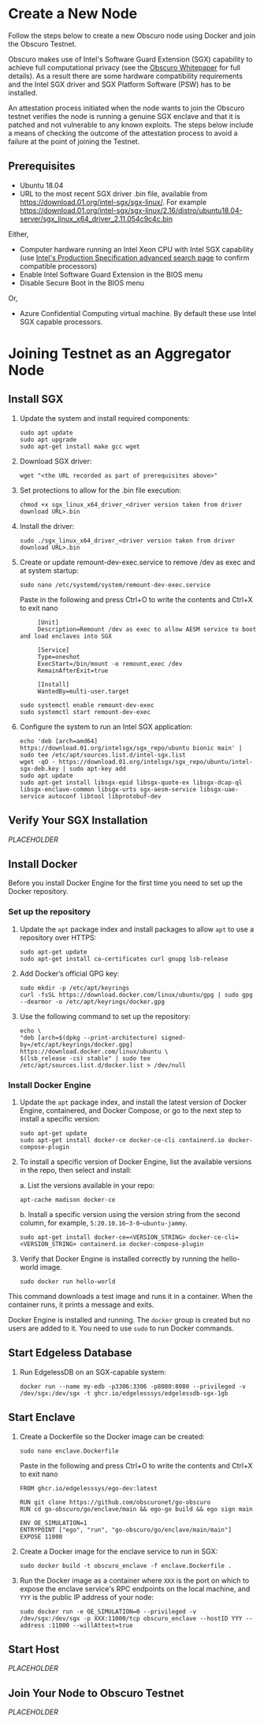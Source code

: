 # Create a New Node
Follow the steps below to create a new Obscuro node using Docker and join the Obscuro Testnet.

Obscuro makes use of Intel's Software Guard Extension (SGX) capability to achieve full computational privacy (see the [Obscuro Whitepaper](https://whitepaper.obscu.ro) for full details). As a result there are some hardware compatibility requirements and the Intel SGX driver and SGX Platform Software (PSW) has to be installed.

An attestation process initiated when the node wants to join the Obscuro testnet verifies the node is running a genuine SGX enclave and that it is patched and not vulnerable to any known exploits. The steps below include a means of checking the outcome of the attestation process to avoid a failure at the point of joining the Testnet.

## Prerequisites
* Ubuntu 18.04
* URL to the most recent SGX driver .bin file, available from https://download.01.org/intel-sgx/sgx-linux/. For example https://download.01.org/intel-sgx/sgx-linux/2.16/distro/ubuntu18.04-server/sgx_linux_x64_driver_2.11.054c9c4c.bin

Either,
* Computer hardware running an Intel Xeon CPU with Intel SGX capability (use [Intel's Production Specification advanced search page](https://ark.intel.com/content/www/us/en/ark/search/featurefilter.html?productType=873) to confirm compatible processors)
* Enable Intel Software Guard Extension in the BIOS menu
* Disable Secure Boot in the BIOS menu

Or,
* Azure Confidential Computing virtual machine. By default these use Intel SGX capable processors.

# Joining Testnet as an Aggregator Node
## Install SGX
1. Update the system and install required components:

     ```
     sudo apt update
     sudo apt upgrade
     sudo apt-get install make gcc wget
     ```

1. Download SGX driver:

     `wget "<the URL recorded as part of prerequisites above>"`

1. Set protections to allow for the .bin file execution:

     `chmod +x sgx_linux_x64_driver_<driver version taken from driver download URL>.bin`

1. Install the driver:

     `sudo ./sgx_linux_x64_driver_<driver version taken from driver download URL>.bin`

1. Create or update remount-dev-exec.service to remove /dev as exec and at system startup:

     `sudo nano /etc/systemd/system/remount-dev-exec.service`

     Paste in the following and press Ctrl+O to write the contents and Ctrl+X to exit nano
     ```
          [Unit]
          Description=Remount /dev as exec to allow AESM service to boot and load enclaves into SGX

          [Service]
          Type=oneshot
          ExecStart=/bin/mount -o remount,exec /dev
          RemainAfterExit=true

          [Install]
          WantedBy=multi-user.target
     ```

     ```
     sudo systemctl enable remount-dev-exec
     sudo systemctl start remount-dev-exec
     ```

1. Configure the system to run an Intel SGX application:
     ``` 
     echo 'deb [arch=amd64] https://download.01.org/intelsgx/sgx_repo/ubuntu bionic main' | sudo tee /etc/apt/sources.list.d/intel-sgx.list
     wget -qO - https://download.01.org/intelsgx/sgx_repo/ubuntu/intel-sgx-deb.key | sudo apt-key add
     sudo apt update
     sudo apt-get install libsgx-epid libsgx-quote-ex libsgx-dcap-ql libsgx-enclave-common libsgx-urts sgx-aesm-service libsgx-uae-service autoconf libtool libprotobuf-dev
     ```
## Verify Your SGX Installation
_PLACEHOLDER_

## Install Docker
Before you install Docker Engine for the first time you need to set up the Docker repository.

### Set up the repository
1. Update the `apt` package index and install packages to allow `apt` to use a repository over HTTPS:
     ```
     sudo apt-get update
     sudo apt-get install ca-certificates curl gnupg lsb-release
     ```
1. Add Docker’s official GPG key:

     ```
     sudo mkdir -p /etc/apt/keyrings
     curl -fsSL https://download.docker.com/linux/ubuntu/gpg | sudo gpg --dearmor -o /etc/apt/keyrings/docker.gpg
     ```

1. Use the following command to set up the repository:
     ```
     echo \
     "deb [arch=$(dpkg --print-architecture) signed-by=/etc/apt/keyrings/docker.gpg] https://download.docker.com/linux/ubuntu \
     $(lsb_release -cs) stable" | sudo tee /etc/apt/sources.list.d/docker.list > /dev/null
     ```

### Install Docker Engine
1. Update the `apt` package index, and install the latest version of Docker Engine, containered, and Docker Compose, or go to the next step to install a specific version:
     ```
     sudo apt-get update
     sudo apt-get install docker-ce docker-ce-cli containerd.io docker-compose-plugin
     ```
1. To install a specific version of Docker Engine, list the available versions in the repo, then select and install:

   a. List the versions available in your repo:

     `apt-cache madison docker-ce`

   b. Install a specific version using the version string from the second column, for example, `5:20.10.16~3-0~ubuntu-jammy`.

     `sudo apt-get install docker-ce=<VERSION_STRING> docker-ce-cli=<VERSION_STRING> containerd.io docker-compose-plugin`

1. Verify that Docker Engine is installed correctly by running the hello-world image.

     `sudo docker run hello-world`

This command downloads a test image and runs it in a container. When the container runs, it prints a message and exits.

Docker Engine is installed and running. The `docker` group is created but no users are added to it. You need to use `sudo` to run Docker commands. 

## Start Edgeless Database
1. Run EdgelessDB on an SGX-capable system:

     `docker run --name my-edb -p3306:3306 -p8080:8080 --privileged -v /dev/sgx:/dev/sgx -t ghcr.io/edgelesssys/edgelessdb-sgx-1gb`

## Start Enclave
1. Create a Dockerfile so the Docker image can be created:

     `sudo nano enclave.Dockerfile`

     Paste in the following and press Ctrl+O to write the contents and Ctrl+X to exit nano

     ```
     FROM ghcr.io/edgelesssys/ego-dev:latest

     RUN git clone https://github.com/obscuronet/go-obscuro
     RUN cd go-obscuro/go/enclave/main && ego-go build && ego sign main

     ENV OE_SIMULATION=1
     ENTRYPOINT ["ego", "run", "go-obscuro/go/enclave/main/main"]
     EXPOSE 11000
     ```

1. Create a Docker image for the enclave service to run in SGX:

     `sudo docker build -t obscuro_enclave -f enclave.Dockerfile .`

2. Run the Docker image as a container where `XXX` is the port on which to expose the enclave service's RPC endpoints on the local machine, and `YYY` is the public IP address of your node:

     `sudo docker run -e OE_SIMULATION=0 --privileged -v /dev/sgx:/dev/sgx -p XXX:11000/tcp obscuro_enclave --hostID YYY --address :11000 --willAttest=true`

## Start Host
_PLACEHOLDER_

## Join Your Node to Obscuro Testnet
_PLACEHOLDER_